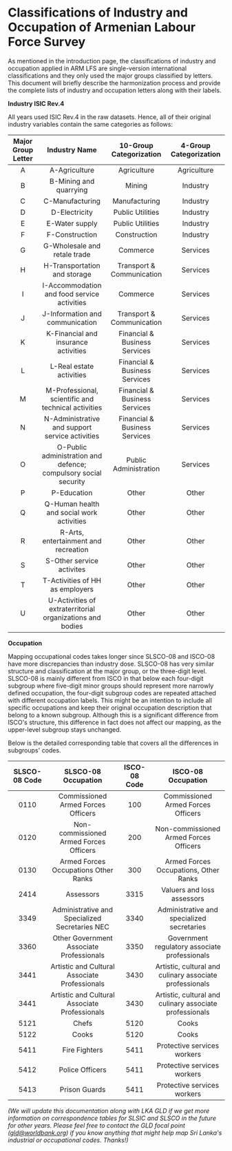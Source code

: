 # Classifications of Industry and Occupation of Armenian Labour Force Survey

As mentioned in the introduction page, the classifications of industry and occupation applied in ARM LFS are single-version international classifications and they only used the major groups classified by letters. This document will briefly describe the harmonization process and provide the complete lists of industry and occupation letters along with their labels. 

**Industry ISIC Rev.4**

All years used ISIC Rev.4 in the raw datasets. Hence, all of their original industry variables contain the same categories as follows:

| **Major Group Letter**	| **Industry Name**	| **10-Group Categorization**	| **4-Group Categorization**	|
|:-----------------------:|:-----------------:|:---------------------------:|:---------------------------:|	 	
| A | A-Agriculture | Agriculture | Agriculture |
| B | B-Mining and quarrying | Mining | Industry |
| C | C-Manufacturing | Manufacturing | Industry |
| D | D-Electricity | Public Utilities | Industry |
| E | E-Water supply | Public Utilities | Industry |
| F | F-Construction | Construction | Industry |
| G | G-Wholesale and retale trade | Commerce | Services |
| H | H-Transportation and storage | Transport & Communication | Services |
| I | I-Accommodation and food service activities | Commerce | Services |
| J | J-Information and communication | Transport & Communication | Services |
| K | K-Financial and insurance activities | Financial & Business Services | Services |
| L | L-Real estate activities | Financial & Business Services | Services |
| M | M-Professional, scientific and technical activities | Financial & Business Services | Services |
| N | N-Administrative and support service activities | Financial & Business Services | Services |
| O | O-Public administration and defence; compulsory social security | Public Administration | Services|
| P | P-Education | Other | Other |
| Q | Q-Human health and social work activities | Other | Other |
| R | R-Arts, entertainment and recreation | Other | Other |
| S | S-Other service activites | Other | Other |
| T | T-Activities of HH as employers | Other | Other |
| U | U-Activities of extraterritorial organizations and bodies | Other | Other |

**Occupation**

Mapping occupational codes takes longer since SLSCO-08 and ISCO-08 have more discrepancies than industry dose. SLSCO-08 has very similar structure and classification at the major group, or the three-digit level. SLSCO-08 is mainly different from ISCO in that below each four-digit subgroup where five-digit minor groups should represent more narrowly defined occupation, the four-digit subgroup codes are repeated attached with different occupation labels. This might be an intention to include all specific occupations and keep their original occupation description that belong to a known subgroup. Although this is a significant difference from ISCO's structure, this difference in fact does not affect our mapping, as the upper-level subgroup stays unchanged.

Below is the detailed corresponding table that covers all the differences in subgroups' codes. 

| **SLSCO-08 Code**	| **SLSCO-08 Occupation**	| **ISCO-08 Code**	| **ISCO-08 Occupation**	|
|:----:|:---------:|:----:|:--------------------------:|	 	
| 0110 | Commissioned Armed Forces Officers | 100 | Commissioned Armed Forces Officers |
| 0120 | Non-commissioned Armed Forces Officers | 200 | Non-commissioned Armed Forces Officers |
| 0130 | Armed Forces Occupations Other Ranks | 300 | Armed Forces Occupations, Other Ranks |
| 2414 | Assessors | 3315 | Valuers and loss assessors |
| 3349 | Administrative and Specialized Secretaries NEC | 3340 | Administrative and specialized secretaries |
| 3360 | Other Government Associate Professionals | 3350 | Government regulatory associate professionals |
| 3441 | Artistic and Cultural Associate Professionals | 3430 | Artistic, cultural and culinary associate professionals |
| 3441 | Artistic and Cultural Associate Professionals | 3430 | Artistic, cultural and culinary associate professionals |
| 5121 | Chefs | 5120 | Cooks |
| 5122 | Cooks | 5120 | Cooks |
| 5411 | Fire Fighters | 5411 | Protective services workers |
| 5412 | Police Officers | 5411 | Protective services workers |
| 5413 | Prison Guards | 5411 | Protective services workers |

*(We will update this documentation along with LKA GLD if we get more information on correspondence tables for SLSIC and SLSCO in the future for other years. Please feel free to contact the GLD focal point (gld@worldbank.org) if you know anything that might help map Sri Lanka's industrial or occupational codes. Thanks!)*
